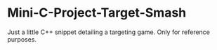 # Mini-C-Project-Target-Smash
Just a little C++ snippet detailing a targeting game. Only for reference purposes.
